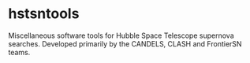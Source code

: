 hstsntools
==========

Miscellaneous software tools for Hubble Space Telescope supernova searches.  Developed primarily by the CANDELS, CLASH and FrontierSN teams.
